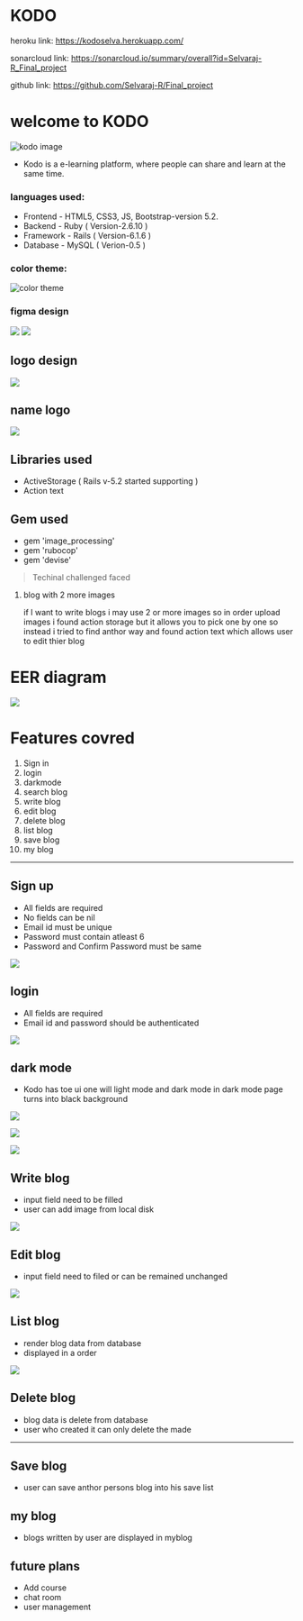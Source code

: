 # KODO

heroku link: https://kodoselva.herokuapp.com/

sonarcloud link: https://sonarcloud.io/summary/overall?id=Selvaraj-R_Final_project

github link: https://github.com/Selvaraj-R/Final_project



# welcome to **KODO** 
 
![kodo image](app/assets/images/ab.png)

* Kodo is a e-learning platform, where people can share and learn at the same time.

### languages used:

* Frontend - HTML5, CSS3, JS, Bootstrap-version 5.2.
* Backend - Ruby ( Version-2.6.10 )
* Framework - Rails ( Version-6.1.6 )
* Database - MySQL ( Verion-0.5 )

### color theme:

  ![color theme](app/assets/images/readme/ct.png)

### figma design
![](app/assets/images/readme/lm.png)
![](app/assets/images/readme/dm.png)

## logo design 

![](app/assets/images/favicon.png) 

## name logo
![](app/assets/images/logo.png)







            
## Libraries used

 * ActiveStorage ( Rails v-5.2 started supporting )
  * Action text


  ## Gem used 

  * gem 'image_processing'
  * gem 'rubocop'
  * gem 'devise'

> Techinal challenged faced

1. blog with 2 more images


    if I want to write blogs i may use 2 or  more images so in order upload images i found action storage but it allows you to pick one by one so instead i tried to find anthor way and found action text which allows user to edit thier blog

 # EER diagram

 ![](app/assets/images/eer1.png) 





 # Features covred 

1. Sign in 
2. login 
3. darkmode
4. search blog
5. write blog
6. edit blog
7. delete blog
8. list blog
9. save blog 
10. my blog


***


## Sign up 
   * All fields are required
   * No fields can be nil
   * Email id must be unique
   * Password must contain atleast 6      
   * Password and Confirm Password must be same 

![](app/assets/images/sign.png)


## login 

 * All fields are required
 * Email id and password should be authenticated 

 ![](app/assets/images/log.png)


 ## dark mode 

 * Kodo has toe ui one will light mode and dark mode in dark mode page turns into black background 

 ![](app/assets/images/readme/home.png)

 ![](app/assets/images/readme/lc.png)

 ![](app/assets/images/readme/about.png)


 ##  Write  blog

 * input field need to be filled 
 * user can add image from local disk

  ![](app/assets/images/bw.png) 

  ## Edit blog 
   * input field need to filed or can be remained unchanged 
  
  ![](app/assets/images/up.png)

  ## List blog 
  * render blog data from database 
  * displayed in a order

  ![](app/assets/images/bh.png)

  ## Delete blog 

  * blog data is delete from database 
  * user who created  it can only delete the made 




***

  ## Save blog 

  * user can save anthor persons blog into his save list 

  ## my blog 

  * blogs written by user are displayed in myblog 
   




## future plans 

 * Add course
 * chat room 
 * user management






